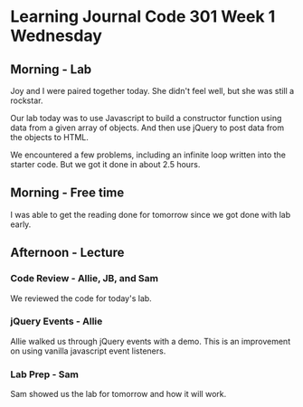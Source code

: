 # Learning Journal Code 301 Week 1 Wednesday

## Morning - Lab
Joy and I were paired together today.  She didn't feel well, but she was still a rockstar.

Our lab today was to use Javascript to build a constructor function using data from a given array of objects.  And then use jQuery to post data from the objects to HTML.

We encountered a few problems, including an infinite loop written into the starter code.  But we got it done in about 2.5 hours.

## Morning - Free time
I was able to get the reading done for tomorrow since we got done with lab early.

## Afternoon - Lecture
### Code Review - Allie, JB, and Sam
We reviewed the code for today's lab.

### jQuery Events - Allie
Allie walked us through jQuery events with a demo.  This is an improvement on using vanilla javascript event listeners.

### Lab Prep - Sam
Sam showed us the lab for tomorrow and how it will work.
